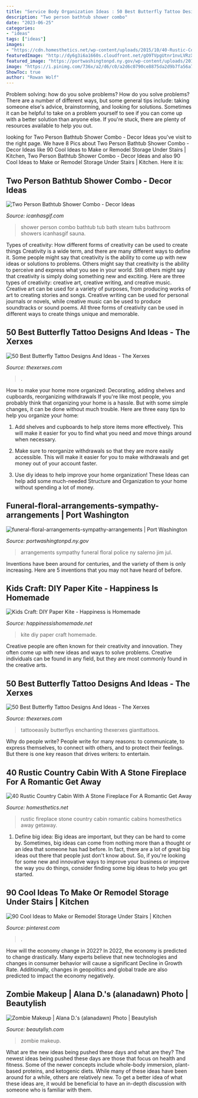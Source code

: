 ```yaml
---
title: "Service Body Organization Ideas : 50 Best Butterfly Tattoo Designs And Ideas"
description: "Two person bathtub shower combo"
date: "2023-06-25"
categories:
- "ideas"
tags: ["ideas"]
images:
- "https://cdn.homesthetics.net/wp-content/uploads/2015/10/40-Rustic-Country-Cabin-With-A-Stone-Fireplace-For-A-Romantic-Get-Away-17.jpg"
featuredImage: "http://dy6g3i6a1660s.cloudfront.net/gO9TVpgUtnr1nvLVRzXtdAKlA9o/tl-ed/zombie-makeup.jpg"
featured_image: "https://portwashingtonpd.ny.gov/wp-content/uploads/2017/07/funeral-floral-arrangements-sympathy-arrangements.jpg"
image: "https://i.pinimg.com/736x/a2/d6/c0/a2d6c0790ce8875da2d9b7fa56a7421b.jpg"
ShowToc: true
author: "Rowan Wolf"
---
```



Problem solving: how do you solve problems?
How do you solve problems? There are a number of different ways, but some general tips include: taking someone else's advice, brainstorming, and looking for solutions. Sometimes it can be helpful to take on a problem yourself to see if you can come up with a better solution than anyone else. If you're stuck, there are plenty of resources available to help you out.

	

		
looking for Two Person Bathtub Shower Combo - Decor Ideas you've visit to the right page. We have 8 Pics about Two Person Bathtub Shower Combo - Decor Ideas like 90 Cool Ideas to Make or Remodel Storage Under Stairs | Kitchen, Two Person Bathtub Shower Combo - Decor Ideas and also 90 Cool Ideas to Make or Remodel Storage Under Stairs | Kitchen. Here it is:
		
    
## Two Person Bathtub Shower Combo - Decor Ideas

<img loading=lazy src="https://www.icanhasgif.com/wp-content/uploads/2014/11/Two-Person-Bathtub-Shower-Combo.jpg" onerror="this.onerror=null;this.src='https://tse1.mm.bing.net/th?id=OIP.kG_d53V19JHURT4sfM-dNwAAAA&amp;pid=15.1';" alt="Two Person Bathtub Shower Combo - Decor Ideas">

_Source: icanhasgif.com_

>shower person combo bathtub tub bath steam tubs bathroom showers icanhasgif sauna. 

	

Types of creativity: How different forms of creativity can be used to create things
Creativity is a wide term, and there are many different ways to define it. Some people might say that creativity is the ability to come up with new ideas or solutions to problems. Others might say that creativity is the ability to perceive and express what you see in your world. Still others might say that creativity is simply doing something new and exciting. Here are three types of creativity: creative art, creative writing, and creative music.
Creative art can be used for a variety of purposes, from producing works of art to creating stories and songs. Creative writing can be used for personal journals or novels, while creative music can be used to produce soundtracks or sound poems. All three forms of creativity can be used in different ways to create things unique and memorable.

    
## 50 Best Butterfly Tattoo Designs And Ideas - The Xerxes

<img loading=lazy src="http://thexerxes.com/wp-content/uploads/2015/12/great-butterfly-neck-tattoo-design..jpg" onerror="this.onerror=null;this.src='https://tse4.mm.bing.net/th?id=OIP.x_M8tZh8y4qzWk4XklsZAQHaKo&amp;pid=15.1';" alt="50 Best Butterfly Tattoo Designs And Ideas - The Xerxes">

_Source: thexerxes.com_

>. 

	

How to make your home more organized: Decorating, adding shelves and cupboards, reorganizing withdrawals
If you're like most people, you probably think that organizing your home is a hassle. But with some simple changes, it can be done without much trouble. Here are three easy tips to help you organize your home: 
1) Add shelves and cupboards to help store items more effectively. This will make it easier for you to find what you need and move things around when necessary.

2) Make sure to reorganize withdrawals so that they are more easily accessible. This will make it easier for you to make withdrawals and get money out of your account faster.

3) Use diy ideas to help improve your home organization! These Ideas can help add some much-needed Structure and Organization to your home without spending a lot of money.

    
## Funeral-floral-arrangements-sympathy-arrangements | Port Washington

<img loading=lazy src="https://portwashingtonpd.ny.gov/wp-content/uploads/2017/07/funeral-floral-arrangements-sympathy-arrangements.jpg" onerror="this.onerror=null;this.src='https://tse4.mm.bing.net/th?id=OIP.UuzYxA80dPBi1q-ECskI9QHaLq&amp;pid=15.1';" alt="funeral-floral-arrangements-sympathy-arrangements | Port Washington">

_Source: portwashingtonpd.ny.gov_

>arrangements sympathy funeral floral police ny salerno jim jul. 

	

Inventions have been around for centuries, and the variety of them is only increasing. Here are 5 inventions that you may not have heard of before.

    
## Kids Craft: DIY Paper Kite - Happiness Is Homemade

<img loading=lazy src="https://www.happinessishomemade.net/wp-content/uploads/2013/04/DIY-paper-kite.jpg" onerror="this.onerror=null;this.src='https://tse1.mm.bing.net/th?id=OIP.p76F4-m1NTLZh0pFpgnsfAHaLH&amp;pid=15.1';" alt="Kids Craft: DIY Paper Kite - Happiness is Homemade">

_Source: happinessishomemade.net_

>kite diy paper craft homemade. 

	

Creative people are often known for their creativity and innovation. They often come up with new ideas and ways to solve problems. Creative individuals can be found in any field, but they are most commonly found in the creative arts.

    
## 50 Best Butterfly Tattoo Designs And Ideas - The Xerxes

<img loading=lazy src="https://www.thexerxes.com/wp-content/uploads/2015/12/butterfly_tattoo_.jpg" onerror="this.onerror=null;this.src='https://tse4.mm.bing.net/th?id=OIP.5MxFCCZXV8I1PgtJ5qxX6QHaLC&amp;pid=15.1';" alt="50 Best Butterfly Tattoo Designs And Ideas - The Xerxes">

_Source: thexerxes.com_

>tattooeasily butterflys enchanting thexerxes gianttattoos. 

	

Why do people write?
People write for many reasons: to communicate, to express themselves, to connect with others, and to protect their feelings. But there is one key reason that drives writers: to entertain.

    
## 40 Rustic Country Cabin With A Stone Fireplace For A Romantic Get Away

<img loading=lazy src="https://cdn.homesthetics.net/wp-content/uploads/2015/10/40-Rustic-Country-Cabin-With-A-Stone-Fireplace-For-A-Romantic-Get-Away-17.jpg" onerror="this.onerror=null;this.src='https://tse2.mm.bing.net/th?id=OIP.elmCoSz1q07y8WzGQqeQhQHaLJ&amp;pid=15.1';" alt="40 Rustic Country Cabin With A Stone Fireplace For A Romantic Get Away">

_Source: homesthetics.net_

>rustic fireplace stone country cabin romantic cabins homesthetics away getaway. 

	

1. Define big idea:
Big ideas are important, but they can be hard to come by. Sometimes, big ideas can come from nothing more than a thought or an idea that someone has had before. In fact, there are a lot of great big ideas out there that people just don't know about. So, if you're looking for some new and innovative ways to improve your business or improve the way you do things, consider finding some big ideas to help you get started.

    
## 90 Cool Ideas To Make Or Remodel Storage Under Stairs | Kitchen

<img loading=lazy src="https://i.pinimg.com/736x/a2/d6/c0/a2d6c0790ce8875da2d9b7fa56a7421b.jpg" onerror="this.onerror=null;this.src='https://tse4.mm.bing.net/th?id=OIP.mn59SOJBBUsmvDW7WhvU2QHaJ3&amp;pid=15.1';" alt="90 Cool Ideas to Make or Remodel Storage Under Stairs | Kitchen">

_Source: pinterest.com_

>. 

	

How will the economy change in 2022?
In 2022, the economy is predicted to change drastically. Many experts believe that new technologies and changes in consumer behavior will cause a significant Decline in Growth Rate. Additionally, changes in geopolitics and global trade are also predicted to impact the economy negatively.

    
## Zombie Makeup | Alana D.&#039;s (alanadawn) Photo | Beautylish

<img loading=lazy src="http://dy6g3i6a1660s.cloudfront.net/gO9TVpgUtnr1nvLVRzXtdAKlA9o/tl-ed/zombie-makeup.jpg" onerror="this.onerror=null;this.src='https://tse4.mm.bing.net/th?id=OIP.Q2Y8uySSckgiC5IH-sOFsAHaKy&amp;pid=15.1';" alt="Zombie Makeup | Alana D.&#039;s (alanadawn) Photo | Beautylish">

_Source: beautylish.com_

>zombie makeup. 

	

What are the new ideas being pushed these days and what are they?
The newest ideas being pushed these days are those that focus on health and fitness. Some of the newer concepts include whole-body immersion, plant-based proteins, and ketogenic diets. While many of these ideas have been around for a while, others are relatively new. To get a better idea of what these ideas are, it would be beneficial to have an in-depth discussion with someone who is familiar with them.

